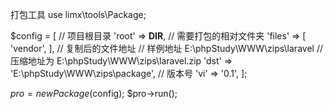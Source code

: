 打包工具
use limx\tools\Package;

$config = [
    // 项目根目录
    'root' => __DIR__,
    // 需要打包的相对文件夹
    'files' => [
        'vendor',
    ],
    // 复制后的文件地址
    // 样例地址 E:\phpStudy\WWW\zips\laravel
    // 压缩地址为 E:\phpStudy\WWW\zips\laravel.zip
    'dst' => 'E:\phpStudy\WWW\zips\package',
    // 版本号
    'vi' => '0.1',
];

$pro = new Package($config);
$pro->run();